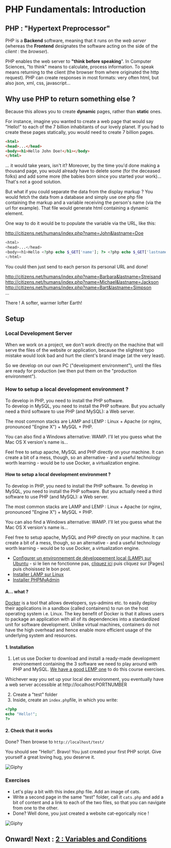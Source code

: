 # PHP Fundamentals: Introduction

## PHP : "Hypertext Preprocessor"

PHP is a  **Backend** software, meaning that it runs on the *web server* (whereas the **Frontend** designates the software acting on the side of the *client* : the *browser*).

PHP enables the web server to **"think before speaking**". In Computer Sciences, "to think" means to calculate, process information. To speak means returning to the client (the browser from where originated the http request).
PHP can create responses in most formats: very often html, but also json, xml, css, javascript... 

## Why use PHP to return something else ?

Because this allows you to create **dynamic** pages, rather than **static** ones.

For instance, imagine you wanted to create a web page that would say "Hello!" to each of the 7 billion inhabitants of our lovely planet.
If you had to create these pages statically, you would need to create 7 billion pages. 

```HTML
<html>
<head>...</head>
<body><h1>Hello John Doe!</h1></body>
</html>
```
... it would take years, isn't it? Moreover, by the time you'd done making a thousand page, you would already have to delete some (for the deceased folks) and add some more (the babies born since you started your work)... That's not a good solution.

But what if you could separate the data from the display markup ? 
You would fetch the data from a database and simply use one php file containing the markup and a variable receiving the person's name (via the url for example). That file would generate html containing a dynamic element.

One way to do it would be to populate the variable via the URL, like this:  

http://citizens.net/humans/index.php?name=John&lastname=Doe


```PHP
<html>
<head>...</head>
<body><h1>Hello <?php echo $_GET['name']; ?> <?php echo $_GET['lastname']; ?>!</h1></body>
</html>
```

You could then just send to each person its personal URL and done! 

http://citizens.net/humans/index.php?name=Barbara&lastname=Streisand
http://citizens.net/humans/index.php?name=Michael&lastname=Jackson  
http://citizens.net/humans/index.php?name=Bart&lastname=Simpson  
...

There ! A softer, warmer lofter Earth!

## Setup

### Local Development Server

When we work on a project, we don't work directly on the machine that will serve the files of the website or application, because the slightest typo mistake would look bad and hurt the client's brand image (at the very least).

So we develop on our own PC ("development environment"), until the files are ready for production (we then put them on the "production environment").

### How to setup a local development environment ?

To develop in PHP, you need to install the PHP software.  
To develop in MySQL, you need to install the PHP software.
But you actually need a third software to use PHP (and MySQL): a Web server.

The most common stacks are LAMP and LEMP :  Linux + Apache (or nginx, pronounced "Engine X") + MySQL + PHP.

You can also find a Windows alternative: WAMP. I'll let you guess what the Mac OS X version's name is...

Feel free to setup apache, MySQL and PHP directly on your machine. It can create a bit of a mess, though, so an alternative - and a useful technology worth learning - would be to use Docker, a virtualization engine.

#### How to setup a local development environment ?

To develop in PHP, you need to install the PHP software.
To develop in MySQL, you need to install the PHP software. But you actually need a third software to use PHP (and MySQL): a Web server.

The most common stacks are LAMP and LEMP : Linux + Apache (or nginx, pronounced "Engine X") + MySQL + PHP.

You can also find a Windows alternative: WAMP. I'll let you guess what the Mac OS X version's name is...

Feel free to setup apache, MySQL and PHP directly on your machine. It can create a bit of a mess, though, so an alternative - and a useful technology worth learning - would be to use Docker, a virtualization engine.

- [Configurer un environnement de développement local (LAMP) sur Ubuntu](https://github.com/becodeorg/BeCode/wiki/Installer-LAMP-sur-Ubuntu) - si le lien ne fonctionne pas, [cliquez ici](https://github.com/becodeorg/BeCode/wiki) puis cliquez sur [Pages] puis choisissez le bon post.
- [Installer LAMP sur Linux](https://doc.ubuntu-fr.org/lamp)
- [Installer PHPMyAdmin](https://doc.ubuntu-fr.org/phpmyadmin)

#### A... what ?

 [Docker](https://docker-curriculum.com/) is a tool that allows developers, sys-admins etc. to easily deploy their applications in a sandbox (called containers) to run on the host operating system i.e. Linux. The key benefit of Docker is that it allows users to package an application with all of its dependencies into a standardized unit for software development. Unlike virtual machines, containers do not have the high overhead and hence enable more efficient usage of the underlying system and resources.

#### 1. Installation

1. Let us use Docker to download and install a ready-made development environement containing the 3 software we need to play around with PHP and MySQL. [We have a good LEMP one](https://github.com/becodeorg/docker-compose-lemp) to do this course exercises.

Whichever way you set up your local dev environment, you eventually have a web server accessible at http://localhost:PORTNUMBER  

2. Create a "test" folder
3. Inside, create an `index.php`file, in which you write:  

```php
<?php
echo "Hello!";
?>
```

#### 2. Check that it works

Done? Then browse to `http://localhost/test/` 

You should see "Hello!". Bravo! You just created your first PHP script.
Give yourself a great loving hug, you deserve it.

![Giphy](http://media1.giphy.com/media/35gNg6o2HYjSg/giphy.gif)

### Exercises

- Let's play a bit with this index.php file. Add an image of cats.
- Write a second page in the same "test" folder, call it `cats.php` and add a bit of content and a link to each of the two files, so that you can navigate from one to the other.
- Done? Well done, you just created a website cat-egorically nice !

![Giphy](http://media0.giphy.com/media/nsMPhWK6bfxHq/giphy.gif)

## Onward! Next : [2 : Variables and Conditions](./2-php-variables.md)


